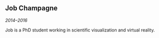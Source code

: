 ## Job Champagne

*2014&ndash;2016*

Job is a PhD student working in scientific visualization and virtual reality.
